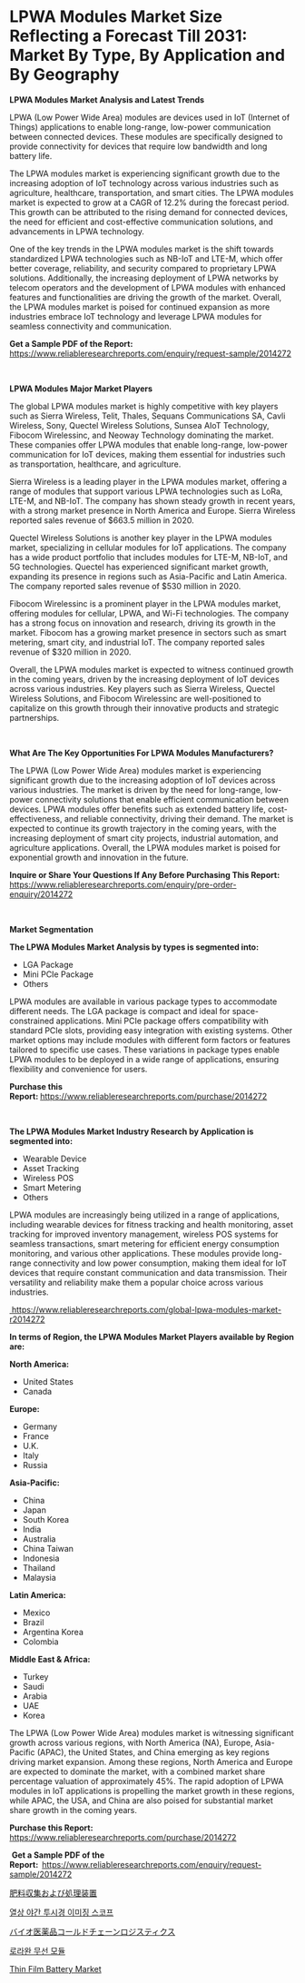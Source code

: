 <p><h1>LPWA Modules Market Size Reflecting a Forecast Till 2031: Market By Type, By Application and By Geography</h1></p><p><strong>LPWA Modules Market Analysis and Latest Trends</strong></p>
<p><p>LPWA (Low Power Wide Area) modules are devices used in IoT (Internet of Things) applications to enable long-range, low-power communication between connected devices. These modules are specifically designed to provide connectivity for devices that require low bandwidth and long battery life.</p><p>The LPWA modules market is experiencing significant growth due to the increasing adoption of IoT technology across various industries such as agriculture, healthcare, transportation, and smart cities. The LPWA modules market is expected to grow at a CAGR of 12.2% during the forecast period. This growth can be attributed to the rising demand for connected devices, the need for efficient and cost-effective communication solutions, and advancements in LPWA technology.</p><p>One of the key trends in the LPWA modules market is the shift towards standardized LPWA technologies such as NB-IoT and LTE-M, which offer better coverage, reliability, and security compared to proprietary LPWA solutions. Additionally, the increasing deployment of LPWA networks by telecom operators and the development of LPWA modules with enhanced features and functionalities are driving the growth of the market. Overall, the LPWA modules market is poised for continued expansion as more industries embrace IoT technology and leverage LPWA modules for seamless connectivity and communication.</p></p>
<p><strong>Get a Sample PDF of the Report:&nbsp;</strong> <a href="https://www.reliableresearchreports.com/enquiry/request-sample/2014272">https://www.reliableresearchreports.com/enquiry/request-sample/2014272</a></p>
<p>&nbsp;</p>
<p><strong>LPWA Modules Major Market Players</strong></p>
<p><p>The global LPWA modules market is highly competitive with key players such as Sierra Wireless, Telit, Thales, Sequans Communications SA, Cavli Wireless, Sony, Quectel Wireless Solutions, Sunsea AIoT Technology, Fibocom Wirelessinc, and Neoway Technology dominating the market. These companies offer LPWA modules that enable long-range, low-power communication for IoT devices, making them essential for industries such as transportation, healthcare, and agriculture.</p><p>Sierra Wireless is a leading player in the LPWA modules market, offering a range of modules that support various LPWA technologies such as LoRa, LTE-M, and NB-IoT. The company has shown steady growth in recent years, with a strong market presence in North America and Europe. Sierra Wireless reported sales revenue of $663.5 million in 2020.</p><p>Quectel Wireless Solutions is another key player in the LPWA modules market, specializing in cellular modules for IoT applications. The company has a wide product portfolio that includes modules for LTE-M, NB-IoT, and 5G technologies. Quectel has experienced significant market growth, expanding its presence in regions such as Asia-Pacific and Latin America. The company reported sales revenue of $530 million in 2020.</p><p>Fibocom Wirelessinc is a prominent player in the LPWA modules market, offering modules for cellular, LPWA, and Wi-Fi technologies. The company has a strong focus on innovation and research, driving its growth in the market. Fibocom has a growing market presence in sectors such as smart metering, smart city, and industrial IoT. The company reported sales revenue of $320 million in 2020.</p><p>Overall, the LPWA modules market is expected to witness continued growth in the coming years, driven by the increasing deployment of IoT devices across various industries. Key players such as Sierra Wireless, Quectel Wireless Solutions, and Fibocom Wirelessinc are well-positioned to capitalize on this growth through their innovative products and strategic partnerships.</p></p>
<p>&nbsp;</p>
<p><strong>What Are The Key Opportunities For LPWA Modules Manufacturers?</strong></p>
<p><p>The LPWA (Low Power Wide Area) modules market is experiencing significant growth due to the increasing adoption of IoT devices across various industries. The market is driven by the need for long-range, low-power connectivity solutions that enable efficient communication between devices. LPWA modules offer benefits such as extended battery life, cost-effectiveness, and reliable connectivity, driving their demand. The market is expected to continue its growth trajectory in the coming years, with the increasing deployment of smart city projects, industrial automation, and agriculture applications. Overall, the LPWA modules market is poised for exponential growth and innovation in the future.</p></p>
<p><strong>Inquire or Share Your Questions If Any Before Purchasing This Report:</strong> <a href="https://www.reliableresearchreports.com/enquiry/pre-order-enquiry/2014272">https://www.reliableresearchreports.com/enquiry/pre-order-enquiry/2014272</a></p>
<p>&nbsp;</p>
<p><strong>Market Segmentation</strong></p>
<p><strong>The LPWA Modules Market Analysis by types is segmented into:</strong></p>
<p><ul><li>LGA Package</li><li>Mini PCIe Package</li><li>Others</li></ul></p>
<p><p>LPWA modules are available in various package types to accommodate different needs. The LGA package is compact and ideal for space-constrained applications. Mini PCIe package offers compatibility with standard PCIe slots, providing easy integration with existing systems. Other market options may include modules with different form factors or features tailored to specific use cases. These variations in package types enable LPWA modules to be deployed in a wide range of applications, ensuring flexibility and convenience for users.</p></p>
<p><strong>Purchase this Report:&nbsp;</strong><a href="https://www.reliableresearchreports.com/purchase/2014272">https://www.reliableresearchreports.com/purchase/2014272</a></p>
<p>&nbsp;</p>
<p><strong>The LPWA Modules Market Industry Research by Application is segmented into:</strong></p>
<p><ul><li>Wearable Device</li><li>Asset Tracking</li><li>Wireless POS</li><li>Smart Metering</li><li>Others</li></ul></p>
<p><p>LPWA modules are increasingly being utilized in a range of applications, including wearable devices for fitness tracking and health monitoring, asset tracking for improved inventory management, wireless POS systems for seamless transactions, smart metering for efficient energy consumption monitoring, and various other applications. These modules provide long-range connectivity and low power consumption, making them ideal for IoT devices that require constant communication and data transmission. Their versatility and reliability make them a popular choice across various industries.</p></p>
<p><a href="https://www.reliableresearchreports.com/global-lpwa-modules-market-r2014272">&nbsp;https://www.reliableresearchreports.com/global-lpwa-modules-market-r2014272</a></p>
<p><strong>In terms of Region, the LPWA Modules Market Players available by Region are:</strong></p>
<p>
    <p> <strong> North America: </strong>
        <ul>
            <li>United States</li>
            <li>Canada</li>
        </ul>
        </p> 
    <p> <strong> Europe: </strong>
        <ul>
            <li>Germany</li>
            <li>France</li>
            <li>U.K.</li>
            <li>Italy</li>
            <li>Russia</li>
        </ul>
        </p> 
    <p> <strong> Asia-Pacific: </strong>
        <ul>
            <li>China</li>
            <li>Japan</li>
            <li>South Korea</li>
            <li>India</li>
            <li>Australia</li>
            <li>China Taiwan</li>
            <li>Indonesia</li>
            <li>Thailand</li>
            <li>Malaysia</li>
        </ul>
        </p> 
    <p> <strong> Latin America: </strong>
        <ul>
            <li>Mexico</li>
            <li>Brazil</li>
            <li>Argentina Korea</li>
            <li>Colombia</li>
        </ul>
        </p> 
    <p> <strong> Middle East & Africa: </strong>
        <ul>
            <li>Turkey</li>
            <li>Saudi</li>
            <li>Arabia</li>
            <li>UAE</li>
            <li>Korea</li>
        </ul>
    </p>
    </p>
<p><p>The LPWA (Low Power Wide Area) modules market is witnessing significant growth across various regions, with North America (NA), Europe, Asia-Pacific (APAC), the United States, and China emerging as key regions driving market expansion. Among these regions, North America and Europe are expected to dominate the market, with a combined market share percentage valuation of approximately 45%. The rapid adoption of LPWA modules in IoT applications is propelling the market growth in these regions, while APAC, the USA, and China are also poised for substantial market share growth in the coming years.</p></p>
<p><strong>Purchase this Report: </strong><a href="https://www.reliableresearchreports.com/purchase/2014272">https://www.reliableresearchreports.com/purchase/2014272</a></p>
<p>&nbsp;<strong>Get a Sample PDF of the Report:&nbsp;&nbsp;</strong><a href="https://www.reliableresearchreports.com/enquiry/request-sample/2014272">https://www.reliableresearchreports.com/enquiry/request-sample/2014272</a></p>
<p><strong></strong></p>
<p><p><a href="https://github.com/vtbvgl20191192/Market-Research-Report-List-2/blob/main/6681234151619.md">肥料収集および処理装置</a></p><p><a href="https://github.com/vsckjg50460/Market-Research-Report-List-2/blob/main/3900557161538.md">열상 야간 투시경 이미징 스코프</a></p><p><a href="https://github.com/avwofrml53535/Market-Research-Report-List-2/blob/main/8873050151618.md">バイオ医薬品コールドチェーンロジスティクス</a></p><p><a href="https://github.com/akzkkws047661437/Market-Research-Report-List-2/blob/main/7447858161537.md">로라완 무선 모듈</a></p><p><a href="https://github.com/wwwkeltoum/Market-Research-Report-List-3/blob/main/thin-film-battery-market.md">Thin Film Battery Market</a></p></p>